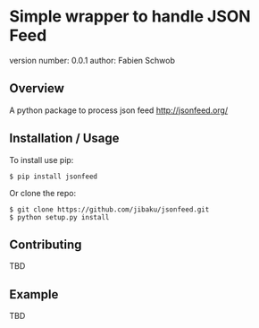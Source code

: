 Simple wrapper to handle JSON Feed
===============================

version number: 0.0.1
author: Fabien Schwob

Overview
--------

A python package to process json feed http://jsonfeed.org/

Installation / Usage
--------------------

To install use pip:

    $ pip install jsonfeed


Or clone the repo:

    $ git clone https://github.com/jibaku/jsonfeed.git
    $ python setup.py install
    
Contributing
------------

TBD

Example
-------

TBD
